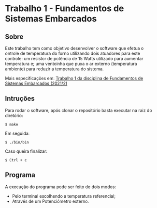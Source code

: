 # Trabalho 1 - Fundamentos de Sistemas Embarcados

## Sobre

Este trabalho tem como objetivo desenvolver o software que efetua o ontrole de temperatura do forno utilizando dois atuadores para este controle: um resistor de potência de 15 Watts utilizado para aumentar temperatura e; uma ventoinha que puxa o ar externo (temperatura ambiente) para reduzir a temperatura do sistema.

Mais especificações em: [Trabalho 1 da disciplina de Fundamentos de Sistemas Embarcados (2021/2)](https://gitlab.com/fse_fga/trabalhos-2021_2/trabalho-1-2021-2)

## Intruções
Para rodar o software, após clonar o repositório basta executar na raiz do diretório:

```
$ make
```

Em seguida:

```
$ ./bin/bin
```

Caso queira finalizar:

```
$ Ctrl + c
```

## Programa

A execução do programa pode ser feito de dois modos: 
- Pelo terminal escolhendo a temperatura referencial;
- Através de um Potenciômetro externo.

